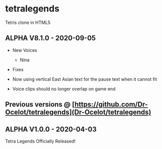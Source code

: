 # tetralegends
Tetris clone in HTML5

## ALPHA V8.1.0 - 2020-09-05

* New Voices

  * Nina

* Fixes

* Now using vertical East Asian text for the pause text when it cannot fit

* Voice clips should no longer overlap on game end

## Previous versions @ [https://github.com/Dr-Ocelot/tetralegends](Dr-Ocelot/tetralegends)

## ALPHA V1.0.0 - 2020-04-03

Tetra Legends Officially Released!
